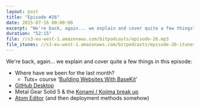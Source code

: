 ```yaml
---
layout: post
title: "Episode #26"
date: 2015-07-16 00:00:00
excerpt: "We're back, again... we explain and cover quite a few things"
duration: "52:15"
file: //s3-eu-west-1.amazonaws.com/bitpodcasts/episode-26.mp3
file_itunes: //s3-eu-west-1.amazonaws.com/bitpodcasts/episode-26-itunes.m4a
---
```


We're back, again... we explain and cover quite a few things in this episode:

- Where have we been for the last month?
  - Tuts+ course '[Building Websites With BaseKit](https://webdesign.tutsplus.com/courses/building-websites-with-basekit)'
- [GitHub Desktop](https://desktop.github.com/)
- Metal Gear Solid 5 & the [Konami / Kojima break up](http://www.polygon.com/2015/7/14/8958401/the-box-for-metal-gear-solid-5-the-phantom-pain-also-wipes-its)
- [Atom Editor](https://atom.io/) (and then deployment methods somehow)
